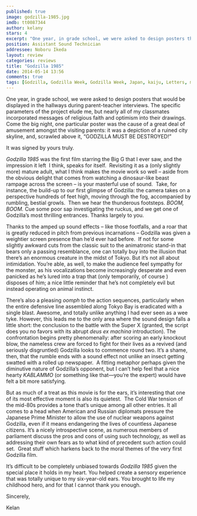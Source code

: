 ```yaml
---
published: true
image: godzilla-1985.jpg
imdb: tt0087344
author: kelany
stars: 4
excerpt: "One year, in grade school, we were asked to design posters that would be displayed in the hallways during parent-teacher interviews."
position: Assistant Sound Technician
addressee: Noboru Ikeda 
layout: review
categories: reviews
title: "Godzilla 1985"
date: 2014-05-14 13:56
comments: true
tags: [Godzilla, Godzilla Week, Godzilla Week, Japan, kaiju, Letters, monsters]
---
```

<p>One year, in grade school, we were asked to design posters that would be displayed in the hallways during parent-teacher interviews. The specific parameters of the project elude me, but nearly all of my classmates incorporated messages of religious faith and optimism into their drawings. Come the big night, one particular poster was the cause of a great deal of amusement amongst the visiting parents: it was a depiction of a ruined city skyline, and, scrawled above it, &#8220;GODZILLA MUST BE DESTROYED!&rdquo;</p>
<p>It was signed by yours truly. &nbsp;</p>
<p><em>Godzilla 1985</em>&nbsp;was the first film starring the Big G that I ever saw, and the impression it left&nbsp; I think, speaks for itself.&nbsp; Revisiting it as a (only slightly more) mature adult, what I think makes the movie work so well &ndash; aside from the obvious delight that comes from watching a dinosaur-like beast rampage across the screen &ndash; is your masterful use of sound.&nbsp; Take, for instance, the build-up to our first glimpse of Godzilla: the camera takes on a perspective hundreds of feet high, moving through the fog, accompanied by rumbling, bestial growls.&nbsp; Then we hear the thunderous footsteps. <em>BOOM, BOOM.</em> Cue some poor sap investigating the ruckus, and we get one of Godzilla&rsquo;s most thrilling entrances. Thanks largely to you.</p>
<p>Thanks to the amped up sound effects &ndash; like those footfalls, and a roar that is greatly reduced in pitch from previous incarnations &ndash; Godzilla was given a weightier screen presence than he&#8217;d ever had before.&nbsp; If not for some slightly awkward cuts from the classic suit to the animatronic stand-in that bears only a passing resemblance, one can totally buy into the illusion that there&#8217;s an enormous creature in the midst of Tokyo. But it&rsquo;s not all about intimidation. You&rsquo;re able, as well, to make the audience feel sympathy for the monster, as his vocalizations become increasingly desperate and even panicked as he&#8217;s lured into a trap that (only temporarily, of course ) disposes of him; a nice little reminder that he&#8217;s not completely evil but instead operating on animal instinct.</p>
<p>There&rsquo;s also a pleasing <em>oomph</em> to the action sequences, particularly when the entire defensive line assembled along Tokyo Bay is eradicated with a single blast. Awesome, and totally unlike anything I had ever seen as a wee tyke. However, this leads me to the only area where the sound design falls a little short: the conclusion to the battle with the Super X (granted, the script does you no favors with its abrupt <em>deus ex machina</em> introduction). The confrontation begins pretty phenomenally: after scoring an early knockout blow, the nameless crew are forced to fight for their lives as a revived (and seriously disgruntled) Godzilla looks to commence round two. It&#8217;s a shame, then, that the rumble ends with a sound effect not unlike an insect getting swatted with a rolled up newspaper.&nbsp; A fitting metaphor perhaps given the diminutive nature of Godzilla&#8217;s opponent, but I can&#8217;t help feel that a nice hearty <em>KABLAMMO</em> (or something like that&mdash;you&#8217;re the expert) would have felt a bit more satisfying.</p>
<p>But as much of a treat as this movie is for the ears, it&#8217;s interesting that one of its most effective moment is also its quietest.&nbsp; The Cold War tension of the mid-80s provides a tone that&#8217;s unique among all other entries. It all comes to a head when American and Russian diplomats pressure the Japanese Prime Minister to allow the use of nuclear weapons against Godzilla, even if it means endangering the lives of countless Japanese citizens. It&rsquo;s a nicely introspective scene, as numerous members of parliament discuss the pros and cons of using such technology, as well as addressing their own fears as to what kind of precedent such action could set.&nbsp; Great stuff which harkens back to the moral themes of the very first Godzilla film.</p>
<p>It&#8217;s difficult to be completely unbiased towards <em>Godzilla 1985</em>&nbsp;given the special place it holds in my heart. You helped create a sensory experience that was totally unique to my six-year-old ears. You brought to life my childhood hero, and for that I cannot thank you enough.</p>
<p>Sincerely,</p>
<p>Kelan</p>
